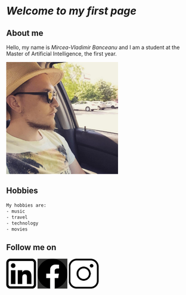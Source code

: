 # **_Welcome to my first page_**

## **About me**
Hello, my name is _Mircea-Vladimir Banceanu_ and I am a student at the Master of Artificial Intelligence, the first year.

<img src="photo.jpg" width="300" height="300">

## Hobbies
```
My hobbies are:
- music
- travel
- technology
- movies
```

## Follow me on

[<img src="linkedin.png" width="80" height="80">](https://www.linkedin.com/in/mircea-vladimir-banceanu/) 
[<img src="facebook.png" width="80" height="80">](https://www.facebook.com/mircea.banceanu/)
[<img src="instagram.png" width="80" height="80">](https://www.instagram.com/mirceavladimir/)

